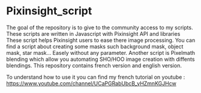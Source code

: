 # Pixinsight_script
The goal of the repository is to give to the community access to my scripts.
These scripts are written in Javascript with Pixinsight API and libraries
These script helps Pixinsight users to ease there image processing.
You can find a script about creating some masks such background mask, object mask, star mask... Easely without any parameter.
Another script is Pixelmath blending which allow you automating SHO/HOO image creation with diffents blendings.
This repository contains french version and english version.

To understand how to use it you can find my french tutorial on youtube : https://www.youtube.com/channel/UCaPGRabUbcB_yHZmnKGJHcw
